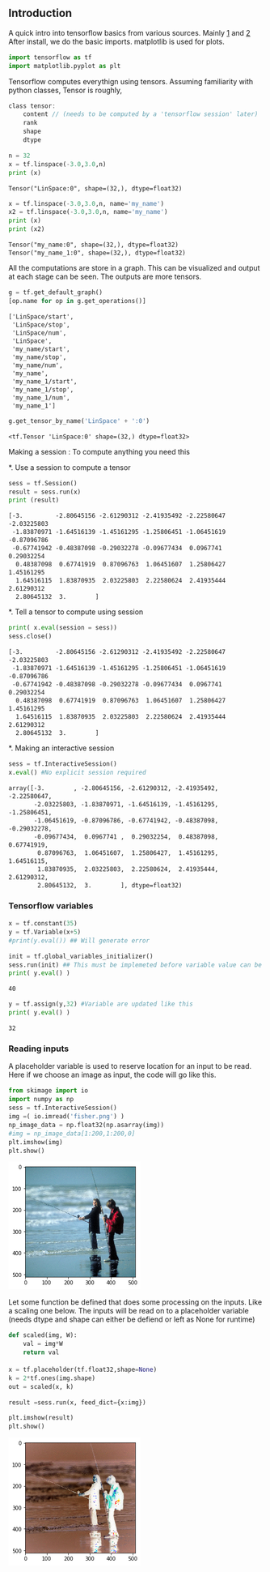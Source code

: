 
## Introduction

A quick intro into tensorflow basics from various sources. Mainly [1](https://github.com/pkmital/tensorflow_tutorials/blob/master/python/01_basics.py) and [2](https://www.tensorflow.org/tutorials/)  
After install, we do the basic imports. matplotlib is used for plots.



```python
import tensorflow as tf
import matplotlib.pyplot as plt
```

Tensorflow computes everythign using tensors. Assuming familiarity with python classes, Tensor is roughly,    
```c
class tensor:  
    content // (needs to be computed by a 'tensorflow session' later)    
    rank  
    shape  
    dtype  
```

```python
n = 32
x = tf.linspace(-3.0,3.0,n)
print (x)
```

    Tensor("LinSpace:0", shape=(32,), dtype=float32)
    


```python
x = tf.linspace(-3.0,3.0,n, name='my_name')
x2 = tf.linspace(-3.0,3.0,n, name='my_name')
print (x)
print (x2)
```

    Tensor("my_name:0", shape=(32,), dtype=float32)
    Tensor("my_name_1:0", shape=(32,), dtype=float32)
    

All the computations are store in a graph. This can be visualized and output at each stage can be seen. The outputs are more tensors.


```python
g = tf.get_default_graph()
[op.name for op in g.get_operations()]
```




    ['LinSpace/start',
     'LinSpace/stop',
     'LinSpace/num',
     'LinSpace',
     'my_name/start',
     'my_name/stop',
     'my_name/num',
     'my_name',
     'my_name_1/start',
     'my_name_1/stop',
     'my_name_1/num',
     'my_name_1']




```python
g.get_tensor_by_name('LinSpace' + ':0')
```




    <tf.Tensor 'LinSpace:0' shape=(32,) dtype=float32>



Making a session : To compute anything you need this

*. Use a session to compute a tensor


```python
sess = tf.Session()
result = sess.run(x)
print (result)
```

    [-3.         -2.80645156 -2.61290312 -2.41935492 -2.22580647 -2.03225803
     -1.83870971 -1.64516139 -1.45161295 -1.25806451 -1.06451619 -0.87096786
     -0.67741942 -0.48387098 -0.29032278 -0.09677434  0.0967741   0.29032254
      0.48387098  0.67741919  0.87096763  1.06451607  1.25806427  1.45161295
      1.64516115  1.83870935  2.03225803  2.22580624  2.41935444  2.61290312
      2.80645132  3.        ]
    

*. Tell a tensor to compute using session


```python
print( x.eval(session = sess))
sess.close()
```

    [-3.         -2.80645156 -2.61290312 -2.41935492 -2.22580647 -2.03225803
     -1.83870971 -1.64516139 -1.45161295 -1.25806451 -1.06451619 -0.87096786
     -0.67741942 -0.48387098 -0.29032278 -0.09677434  0.0967741   0.29032254
      0.48387098  0.67741919  0.87096763  1.06451607  1.25806427  1.45161295
      1.64516115  1.83870935  2.03225803  2.22580624  2.41935444  2.61290312
      2.80645132  3.        ]
    

*. Making an interactive session


```python
sess = tf.InteractiveSession()
x.eval() #No explicit session required
```




    array([-3.        , -2.80645156, -2.61290312, -2.41935492, -2.22580647,
           -2.03225803, -1.83870971, -1.64516139, -1.45161295, -1.25806451,
           -1.06451619, -0.87096786, -0.67741942, -0.48387098, -0.29032278,
           -0.09677434,  0.0967741 ,  0.29032254,  0.48387098,  0.67741919,
            0.87096763,  1.06451607,  1.25806427,  1.45161295,  1.64516115,
            1.83870935,  2.03225803,  2.22580624,  2.41935444,  2.61290312,
            2.80645132,  3.        ], dtype=float32)



### Tensorflow variables


```python
x = tf.constant(35)
y = tf.Variable(x+5)
#print(y.eval()) ## Will generate error
```


```python
init = tf.global_variables_initializer()
sess.run(init) ## This must be implemeted before variable value can be computed
print( y.eval() )
```

    40
    


```python
y = tf.assign(y,32) #Variable are updated like this
print( y.eval() )
```

    32
    

### Reading inputs

A placeholder variable is used to reserve location for an input to be read. Here if we choose an image as input, the code will go like this.


```python
from skimage import io
import numpy as np
sess = tf.InteractiveSession()
img =( io.imread('fisher.png') )
np_image_data = np.float32(np.asarray(img))
#img = np_image_data[1:200,1:200,0]
plt.imshow(img)
plt.show()
```


![png](images/output_20_0.png)


Let some function be defined that does some processing on the inputs. Like a scaling one below. The inputs will be read on to a placeholder variable (needs dtype and shape can either be defiend or left as None for runtime)


```python
def scaled(img, W):    
    val = img*W
    return val

x = tf.placeholder(tf.float32,shape=None)
k = 2*tf.ones(img.shape)
out = scaled(x, k)
```


```python
result =sess.run(x, feed_dict={x:img})
```


```python
plt.imshow(result)
plt.show()
```


![png](images/output_24_0.png)
